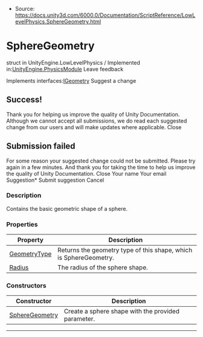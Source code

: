 * Source: https://docs.unity3d.com/6000.0/Documentation/ScriptReference/LowLevelPhysics.SphereGeometry.html

# SphereGeometry
struct in UnityEngine.LowLevelPhysics
/
Implemented in:[UnityEngine.PhysicsModule](https://docs.unity3d.com/6000.0/Documentation/ScriptReference/UnityEngine.PhysicsModule.html)
Leave feedback
  

Implements interfaces:[IGeometry](https://docs.unity3d.com/6000.0/Documentation/ScriptReference/LowLevelPhysics.IGeometry.html)
Suggest a change
## Success!
Thank you for helping us improve the quality of Unity Documentation. Although we cannot accept all submissions, we do read each suggested change from our users and will make updates where applicable.
Close
## Submission failed
For some reason your suggested change could not be submitted. Please <a>try again</a> in a few minutes. And thank you for taking the time to help us improve the quality of Unity Documentation.
Close
Your name Your email Suggestion* Submit suggestion
Cancel
### Description
Contains the basic geometric shape of a sphere.
### Properties
Property | Description  
---|---  
[GeometryType](https://docs.unity3d.com/6000.0/Documentation/ScriptReference/LowLevelPhysics.SphereGeometry.GeometryType.html) | Returns the geometry type of this shape, which is SphereGeometry.  
[Radius](https://docs.unity3d.com/6000.0/Documentation/ScriptReference/LowLevelPhysics.SphereGeometry.Radius.html) | The radius of the sphere shape.  
### Constructors
Constructor | Description  
---|---  
[SphereGeometry](https://docs.unity3d.com/6000.0/Documentation/ScriptReference/LowLevelPhysics.SphereGeometry-ctor.html) | Create a sphere shape with the provided parameter.  
* * *
